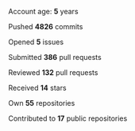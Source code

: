 Account age: **5** years

Pushed **4826** commits

Opened **5** issues

Submitted **386** pull requests

Reviewed **132** pull requests

Received **14** stars

Own **55** repositories

Contributed to **17** public repositories

